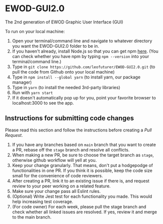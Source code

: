 # EWOD-GUI2.0

The 2nd generation of EWOD Graphic User Interface (GUI)

To run on your local machine:

1. Open your terminal/command line and navigate to whatever directory you want the EWOD-GUI2.0 folder to be in.
2. If you haven't already, install Node.js so that you can get npm [here](https://nodejs.org/en/download/). (You can check whether you have npm by typing ```npm --version``` into your terminal/command line.)
3. Type in ```git clone https://github.com/leofuturer/EWOD-GUI2.0.git``` (to pull the code from Github onto your local machine)
4. Type in ```npm install --global yarn``` (to install yarn, our package manager)
5. Type in ```yarn``` (to install the needed 3rd-party libraries)
6. Run with ```yarn start```
7. If it doesn't automatically pop up for you, point your favorite browser to localhost:3000 to see the app.

## Instructions for submitting code changes

Please read this section and follow the instructions before creating a *Pull Request*.

1. If you have any branches based on `main` branch that you want to create a PR, rebase off the `stage` branch and resolve all conflicts.
2. When making a new PR, be sure to choose the target branch as `stage`, otherwise github workflow will yell at you.
3. Keep your change granularly. That means, don't put a hodgepodge of functionalities in one PR. If you think it is possible, keep the code size small for the convenience of code reviewers.
4. After creating a PR, link it to an existing issue if there is, and request review to your peer working on a related feature.
5. Make sure your change pass all Eslint rules.
6. (Optional) Write Jest test for each functionality you made. This would help increasing test coverage.
7. (For code owner) For each week, please pull the stage branch and check whether all linked issues are resolved. If yes, review it and merge to the main branch.
